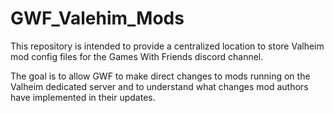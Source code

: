 # GWF_Valehim_Mods

This repository is intended to provide a centralized location to store Valheim mod config files for the Games With Friends discord channel. 

The goal is to allow GWF to make direct changes to mods running on the Valheim dedicated server and to understand what changes mod authors have implemented in their updates.
